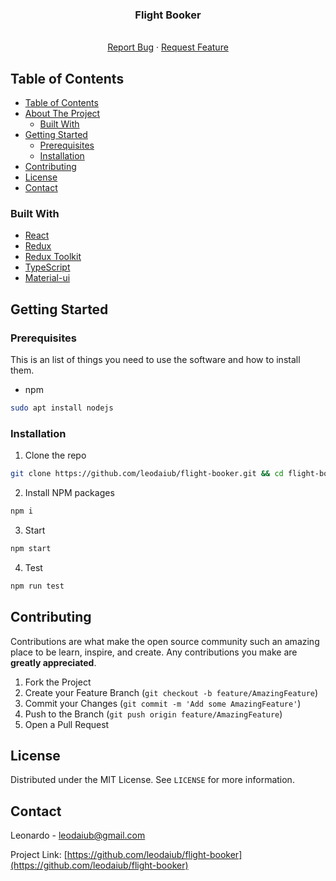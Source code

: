 <p align="center">
  <h3 align="center">Flight Booker</h3>

  <p align="center">
    <br />
    <a href="https://github.com/leodaiub/flight-booker/issues">Report Bug</a>
    ·
    <a href="https://github.com/leodaiub/flight-booker/issues">Request Feature</a>
  </p>
</p>

<!-- TABLE OF CONTENTS -->

## Table of Contents

- [Table of Contents](#table-of-contents)
- [About The Project](#about-the-project)
  - [Built With](#built-with)
- [Getting Started](#getting-started)
  - [Prerequisites](#prerequisites)
  - [Installation](#installation)
- [Contributing](#contributing)
- [License](#license)
- [Contact](#contact)

### Built With

- [React](https://reactjs.com)
- [Redux](https://reduxjs.com)
- [Redux Toolkit](https://reduxjs.com)
- [TypeScript](https://typescript.com)
- [Material-ui](https://material-ui.com)

<!-- GETTING STARTED -->

## Getting Started

### Prerequisites

This is an list of things you need to use the software and how to install them.

- npm

```sh
sudo apt install nodejs
```

### Installation

1. Clone the repo

```sh
git clone https://github.com/leodaiub/flight-booker.git && cd flight-booker
```

2. Install NPM packages

```sh
npm i
```

3. Start

```sh
npm start
```

4. Test

```sh
npm run test
```

<!-- CONTRIBUTING -->

## Contributing

Contributions are what make the open source community such an amazing place to be learn, inspire, and create. Any contributions you make are **greatly appreciated**.

1. Fork the Project
2. Create your Feature Branch (`git checkout -b feature/AmazingFeature`)
3. Commit your Changes (`git commit -m 'Add some AmazingFeature'`)
4. Push to the Branch (`git push origin feature/AmazingFeature`)
5. Open a Pull Request

<!-- LICENSE -->

## License

Distributed under the MIT License. See `LICENSE` for more information.

<!-- CONTACT -->

## Contact

Leonardo - leodaiub@gmail.com

Project Link: [https://github.com/leodaiub/flight-booker](https://github.com/leodaiub/flight-booker)
